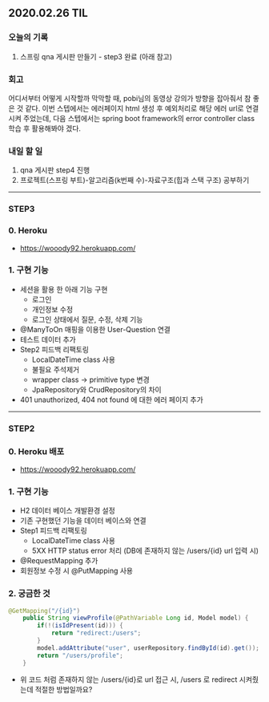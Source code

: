 ## 2020.02.26 TIL

### 오늘의 기록

1. 스프링 qna 게시판 만들기 - step3 완료 (아래 참고)

### 회고

어디서부터 어떻게 시작할까 막막할 때, pobi님의 동영상 강의가 방향을 잡아줘서 참 좋은 것 같다.
이번 스텝에서는 에러페이지 html 생성 후 예외처리로 해당 에러 url로 연결시켜 주었는데, 다음 스텝에서는 spring boot framework의 error controller class 학습 후 활용해봐야 겠다.

### 내일 할 일

1. qna 게시판 step4 진행
2. 프로젝트(스프링 부트)-알고리즘(k번째 수)-자료구조(힙과 스택 구조) 공부하기

-------
### STEP3
### 0. Heroku

- https://wooody92.herokuapp.com/

### 1. 구현 기능

- 세션을 활용 한 아래 기능 구현
  - 로그인
  - 개인정보 수정
  - 로그인 상태에서 질문, 수정, 삭제 기능 
- @ManyToOn 매핑을 이용한 User-Question 연결
- 테스트 데이터 추가
- Step2 피드백 리팩토링
  - LocalDateTime class 사용
  - 불필요 주석제거
  - wrapper class -> primitive type 변경
  - JpaRepository와 CrudRepository의 차이
- 401 unauthorized, 404 not found 에 대한 에러 페이지 추가

-------
### STEP2
### 0. Heroku 배포

- https://wooody92.herokuapp.com/

### 1. 구현 기능

- H2 데이터 베이스 개발환경 설정
- 기존 구현했던 기능을 데이터 베이스와 연결
- Step1 피드백 리팩토링
  - LocalDateTime class 사용
  - 5XX HTTP status error 처리 (DB에 존재하지 않는 /users/{id} url 입력 시)
- @RequestMapping 추가
- 회원정보 수정 시 @PutMapping 사용

### 2. 궁금한 것

```java
@GetMapping("/{id}")
    public String viewProfile(@PathVariable Long id, Model model) {
        if(!(isIdPresent(id))) {
            return "redirect:/users";
        }
        model.addAttribute("user", userRepository.findById(id).get());
        return "/users/profile";
    }
```

- 위 코드 처럼 존재하지 않는 /users/{id}로 url 접근 시, /users 로 redirect 시켜줬는데 적절한 방법일까요?
